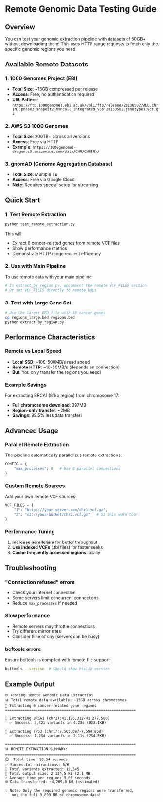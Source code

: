 # Remote Genomic Data Testing Guide

## Overview

You can test your genomic extraction pipeline with datasets of 50GB+ without downloading them! This uses HTTP range requests to fetch only the specific genomic regions you need.

## Available Remote Datasets

### 1. 1000 Genomes Project (EBI)
- **Total Size**: ~15GB compressed per release
- **Access**: Free, no authentication required
- **URL Pattern**: `https://ftp.1000genomes.ebi.ac.uk/vol1/ftp/release/20130502/ALL.chr{N}.phase3_shapeit2_mvncall_integrated_v5b.20130502.genotypes.vcf.gz`

### 2. AWS S3 1000 Genomes
- **Total Size**: 200TB+ across all versions
- **Access**: Free via HTTP
- **Example**: `https://1000genomes-dragen.s3.amazonaws.com/data/CHR/CHR{N}/`

### 3. gnomAD (Genome Aggregation Database)
- **Total Size**: Multiple TB
- **Access**: Free via Google Cloud
- **Note**: Requires special setup for streaming

## Quick Start

### 1. Test Remote Extraction
```bash
python test_remote_extraction.py
```

This will:
- Extract 6 cancer-related genes from remote VCF files
- Show performance metrics
- Demonstrate HTTP range request efficiency

### 2. Use with Main Pipeline
To use remote data with your main pipeline:

```python
# In extract_by_region.py, uncomment the remote VCF_FILES section
# Or set VCF_FILES directly to remote URLs
```

### 3. Test with Large Gene Set
```bash
# Use the larger BED file with 33 cancer genes
cp regions_large.bed regions.bed
python extract_by_region.py
```

## Performance Characteristics

### Remote vs Local Speed
- **Local SSD**: ~100-500MB/s read speed
- **Remote HTTP**: ~10-50MB/s (depends on connection)
- **But**: You only transfer the regions you need!

### Example Savings
For extracting BRCA1 (81kb region) from chromosome 17:
- **Full chromosome download**: 397MB
- **Region-only transfer**: ~2MB
- **Savings**: 99.5% less data transfer!

## Advanced Usage

### Parallel Remote Extraction
The pipeline automatically parallelizes remote extractions:
```python
CONFIG = {
    "max_processes": 8,  # Use 8 parallel connections
}
```

### Custom Remote Sources
Add your own remote VCF sources:
```python
VCF_FILES = {
    "1": "https://your-server.com/chr1.vcf.gz",
    "2": "s3://your-bucket/chr2.vcf.gz",  # S3 URLs work too!
}
```

### Performance Tuning
1. **Increase parallelism** for better throughput
2. **Use indexed VCFs** (.tbi files) for faster seeks
3. **Cache frequently accessed regions** locally

## Troubleshooting

### "Connection refused" errors
- Check your internet connection
- Some servers limit concurrent connections
- Reduce `max_processes` if needed

### Slow performance
- Remote servers may throttle connections
- Try different mirror sites
- Consider time of day (servers can be busy)

### bcftools errors
Ensure bcftools is compiled with remote file support:
```bash
bcftools --version  # Should show htslib version
```

## Example Output
```
🌐 Testing Remote Genomic Data Extraction
📊 Total remote data available: ~15GB across chromosomes
🎯 Extracting 6 cancer-related gene regions
============================================================

🧬 Extracting BRCA1 (chr17:41,196,312-41,277,500)
  ✅ Success: 3,421 variants in 4.23s (823.1KB)

🧬 Extracting TP53 (chr17:7,565,097-7,590,868)
  ✅ Success: 1,234 variants in 2.11s (234.5KB)

============================================================
📊 REMOTE EXTRACTION SUMMARY:
============================================================
⏱️  Total time: 18.34 seconds
✅ Successful extractions: 6/6
🧬 Total variants extracted: 12,345
💾 Total output size: 2,134.5 KB (2.1 MB)
⚡ Average time per region: 3.06 seconds
🌐 Data transferred: ~4,269.0 KB (estimated)

💡 Note: Only the required genomic regions were transferred,
   not the full 3,893 MB of chromosome data!
``` 